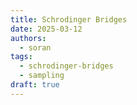 ```yaml
---
title: Schrodinger Bridges
date: 2025-03-12
authors: 
  - soran
tags:
  - schrodinger-bridges
  - sampling
draft: true
---
```



